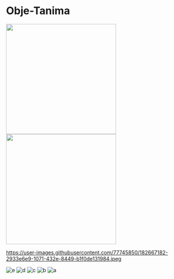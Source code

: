 # Obje-Tanima

<p float="left">
  <img src="https://user-images.githubusercontent.com/77745850/182667173-fa612bba-7b02-4c5e-ad19-37a9e4edce1c.jpeg" width="300" />
  <img src="https://user-images.githubusercontent.com/77745850/182667191-36d4c1ce-b7bd-4b4e-b2f7-6fe383e68d26.jpeg" width="300" /> 

</p>

https://user-images.githubusercontent.com/77745850/182667182-2933e6e9-1071-432e-8449-b1f0de131984.jpeg


![e]()
![d]()
![c]()
![b]()
![a](https://user-images.githubusercontent.com/77745850/182667194-968922cc-dd7b-4d53-887e-b85c4a2c3756.jpeg)
